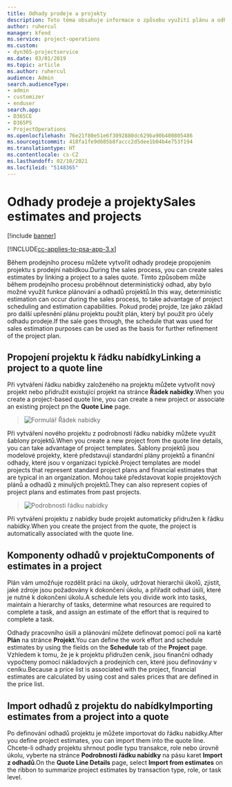 ```yaml
---
title: Odhady prodeje a projekty
description: Toto téma obsahuje informace o způsobu využití plánu a odhadů v prodejním procesu.
author: ruhercul
manager: kfend
ms.service: project-operations
ms.custom:
- dyn365-projectservice
ms.date: 03/01/2019
ms.topic: article
ms.author: ruhercul
audience: Admin
search.audienceType:
- admin
- customizer
- enduser
search.app:
- D365CE
- D365PS
- ProjectOperations
ms.openlocfilehash: 76e21f80e51e6f3092880dc629ba90b400805486
ms.sourcegitcommit: 418fa1fe9d605b8faccc2d5dee1b04b4e753f194
ms.translationtype: HT
ms.contentlocale: cs-CZ
ms.lasthandoff: 02/10/2021
ms.locfileid: "5148365"
---
```

# <a name="sales-estimates-and-projects"></a><span data-ttu-id="16857-103">Odhady prodeje a projekty</span><span class="sxs-lookup"><span data-stu-id="16857-103">Sales estimates and projects</span></span>

[!include [banner](../includes/psa-now-project-operations.md)]

[!INCLUDE[cc-applies-to-psa-app-3.x](../includes/cc-applies-to-psa-app-3x.md)]

<span data-ttu-id="16857-104">Během prodejního procesu můžete vytvořit odhady prodeje propojením projektu s prodejní nabídkou.</span><span class="sxs-lookup"><span data-stu-id="16857-104">During the sales process, you can create sales estimates by linking a project to a sales quote.</span></span> <span data-ttu-id="16857-105">Tímto způsobem může během prodejního procesu proběhnout deterministický odhad, aby bylo možné využít funkce plánování a odhadů projektů.</span><span class="sxs-lookup"><span data-stu-id="16857-105">In this way, deterministic estimation can occur during the sales process, to take advantage of project scheduling and estimation capabilities.</span></span> <span data-ttu-id="16857-106">Pokud prodej projde, lze jako základ pro další upřesnění plánu projektu použít plán, který byl použit pro účely odhadu prodeje.</span><span class="sxs-lookup"><span data-stu-id="16857-106">If the sale goes through, the schedule that was used for sales estimation purposes can be used as the basis for further refinement of the project plan.</span></span>

## <a name="linking-a-project-to-a-quote-line"></a><span data-ttu-id="16857-107">Propojení projektu k řádku nabídky</span><span class="sxs-lookup"><span data-stu-id="16857-107">Linking a project to a quote line</span></span>

<span data-ttu-id="16857-108">Při vytváření řádku nabídky založeného na projektu můžete vytvořit nový projekt nebo přidružit existující projekt na stránce **Řádek nabídky**.</span><span class="sxs-lookup"><span data-stu-id="16857-108">When you create a project-based quote line, you can create a new project or associate an existing project pn the **Quote Line** page.</span></span> 

> ![Formulář Řádek nabídky](media/project-8.png)
 
<span data-ttu-id="16857-110">Při vytváření nového projektu z podrobností řádku nabídky můžete využít šablony projektů.</span><span class="sxs-lookup"><span data-stu-id="16857-110">When you create a new project from the quote line details, you can take advantage of project templates.</span></span> <span data-ttu-id="16857-111">Šablony projektů jsou modelové projekty, které představují standardní plány projektů a finanční odhady, které jsou v organizaci typické.</span><span class="sxs-lookup"><span data-stu-id="16857-111">Project templates are model projects that represent standard project plans and financial estimates that are typical in an organization.</span></span> <span data-ttu-id="16857-112">Mohou také představovat kopie projektových plánů a odhadů z minulých projektů.</span><span class="sxs-lookup"><span data-stu-id="16857-112">They can also represent copies of project plans and estimates from past projects.</span></span>

> ![Podrobnosti řádku nabídky](media/project-9.png)
  
<span data-ttu-id="16857-114">Při vytváření projektu z nabídky bude projekt automaticky přidružen k řádku nabídky.</span><span class="sxs-lookup"><span data-stu-id="16857-114">When you create the project from the quote, the project is automatically associated with the quote line.</span></span>

## <a name="components-of-estimates-in-a-project"></a><span data-ttu-id="16857-115">Komponenty odhadů v projektu</span><span class="sxs-lookup"><span data-stu-id="16857-115">Components of estimates in a project</span></span>

<span data-ttu-id="16857-116">Plán vám umožňuje rozdělit práci na úkoly, udržovat hierarchii úkolů, zjistit, jaké zdroje jsou požadovány k dokončení úkolu, a přiřadit odhad úsilí, které je nutné k dokončení úkolu.</span><span class="sxs-lookup"><span data-stu-id="16857-116">A schedule lets you divide work into tasks, maintain a hierarchy of tasks, determine what resources are required to complete a task, and assign an estimate of the effort that is required to complete a task.</span></span>

<span data-ttu-id="16857-117">Odhady pracovního úsilí a plánování můžete definovat pomocí polí na kartě **Plán** na stránce **Projekt**.</span><span class="sxs-lookup"><span data-stu-id="16857-117">You can define the work effort and schedule estimates by using the fields on the **Schedule** tab of the **Project** page.</span></span> <span data-ttu-id="16857-118">Vzhledem k tomu, že je k projektu přidružen ceník, jsou finanční odhady vypočteny pomocí nákladových a prodejních cen, které jsou definovány v ceníku.</span><span class="sxs-lookup"><span data-stu-id="16857-118">Because a price list is associated with the project, financial estimates are calculated by using cost and sales prices that are defined in the price list.</span></span>

## <a name="importing-estimates-from-a-project-into-a-quote"></a><span data-ttu-id="16857-119">Import odhadů z projektu do nabídky</span><span class="sxs-lookup"><span data-stu-id="16857-119">Importing estimates from a project into a quote</span></span>

<span data-ttu-id="16857-120">Po definování odhadů projektu je můžete importovat do řádku nabídky.</span><span class="sxs-lookup"><span data-stu-id="16857-120">After you define project estimates, you can import them into the quote line.</span></span> <span data-ttu-id="16857-121">Chcete-li odhady projektu shrnout podle typu transakce, role nebo úrovně úkolu, vyberte na stránce **Podrobnosti řádku nabídky** na pásu karet **Import z odhadů**.</span><span class="sxs-lookup"><span data-stu-id="16857-121">On the **Quote Line Details** page, select **Import from estimates** on the ribbon to summarize project estimates by transaction type, role, or task level.</span></span>
